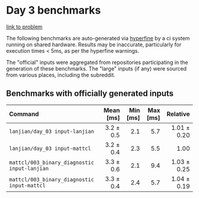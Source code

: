 # Day 3 benchmarks

[link to problem](http://adventofcode.com/2021/day/3)

The following benchmarks are auto-generated via [hyperfine](https://github.com/sharkdp/hyperfine) by a ci system running on shared hardware. Results may be inaccurate, particularly for execution times < 5ms, as per the hyperfine warnings.

The "official" inputs were aggregated from repositories participating in the generation of these benchmarks. The "large" inputs (if any) were sourced from various places, including the subreddit.

## Benchmarks with officially generated inputs
| Command | Mean [ms] | Min [ms] | Max [ms] | Relative |
|:---|---:|---:|---:|---:|
| `lanjian/day_03 input-lanjian` | 3.2 ± 0.5 | 2.1 | 5.7 | 1.01 ± 0.20 |
| `lanjian/day_03 input-mattcl` | 3.2 ± 0.4 | 2.3 | 5.5 | 1.00 |
| `mattcl/003_binary_diagnostic input-lanjian` | 3.3 ± 0.6 | 2.1 | 9.4 | 1.03 ± 0.25 |
| `mattcl/003_binary_diagnostic input-mattcl` | 3.3 ± 0.4 | 2.4 | 5.7 | 1.04 ± 0.19 |
